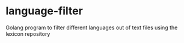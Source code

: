 # language-filter
Golang program to filter different languages out of text files using the lexicon repository
